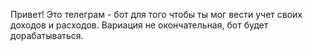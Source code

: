 Привет! Это телеграм - бот для того чтобы ты мог вести учет своих доходов и расходов. Вариация не окончательная, бот будет дорабатываться.
